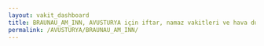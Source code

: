 ```yaml
---
layout: vakit_dashboard
title: BRAUNAU_AM_INN, AVUSTURYA için iftar, namaz vakitleri ve hava durumu - ilçe/eyalet seç
permalink: /AVUSTURYA/BRAUNAU_AM_INN/
---
```


<script type="text/javascript">
  var GLOBAL_COUNTRY = 'AVUSTURYA';
  var GLOBAL_CITY = 'BRAUNAU_AM_INN';
  var GLOBAL_STATE = '';
  var lat = 72;
  var lon = 21;
</script>

